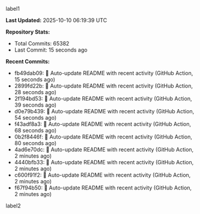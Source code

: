 
label1 
<!-- ACTIVITY_START -->
**Last Updated:** 2025-10-10 06:19:39 UTC

**Repository Stats:**
- Total Commits: 65382
- Last Commit: 15 seconds ago

**Recent Commits:**
- fb49dab09: 🤖 Auto-update README with recent activity (GitHub Action, 15 seconds ago)
- 2899fd22b: 🤖 Auto-update README with recent activity (GitHub Action, 28 seconds ago)
- 2f194bd53: 🤖 Auto-update README with recent activity (GitHub Action, 39 seconds ago)
- d0e79b439: 🤖 Auto-update README with recent activity (GitHub Action, 54 seconds ago)
- f43adf8a3: 🤖 Auto-update README with recent activity (GitHub Action, 68 seconds ago)
- 0b2f8446f: 🤖 Auto-update README with recent activity (GitHub Action, 80 seconds ago)
- 4ad6e70dc: 🤖 Auto-update README with recent activity (GitHub Action, 2 minutes ago)
- 4440bfb33: 🤖 Auto-update README with recent activity (GitHub Action, 2 minutes ago)
- c600f91f2: 🤖 Auto-update README with recent activity (GitHub Action, 2 minutes ago)
- f67f94b50: 🤖 Auto-update README with recent activity (GitHub Action, 2 minutes ago)
<!-- ACTIVITY_END -->

label2
